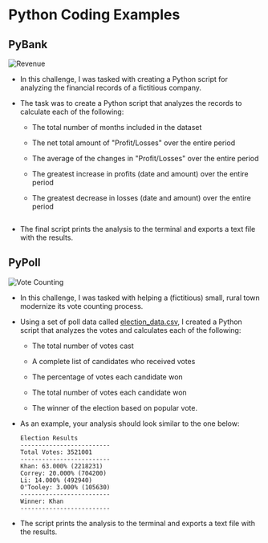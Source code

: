 # Python Coding Examples

## PyBank

![Revenue](Images/revenue-per-lead.png)

* In this challenge, I was tasked with creating a Python script for analyzing the financial records of a fictitious company.

* The task was to create a Python script that analyzes the records to calculate each of the following:

  * The total number of months included in the dataset

  * The net total amount of "Profit/Losses" over the entire period

  * The average of the changes in "Profit/Losses" over the entire period

  * The greatest increase in profits (date and amount) over the entire period

  * The greatest decrease in losses (date and amount) over the entire period

  ```

* The final script prints the analysis to the terminal and exports a text file with the results.

## PyPoll

![Vote Counting](Images/Vote_counting.png)

* In this challenge, I was tasked with helping a (fictitious) small, rural town modernize its vote counting process.

* Using a set of poll data called [election_data.csv](PyPoll/Resources/election_data.csv), I created a Python script that analyzes the votes and calculates each of the following:

  * The total number of votes cast

  * A complete list of candidates who received votes

  * The percentage of votes each candidate won

  * The total number of votes each candidate won

  * The winner of the election based on popular vote.

* As an example, your analysis should look similar to the one below:

  ```text
  Election Results
  -------------------------
  Total Votes: 3521001
  -------------------------
  Khan: 63.000% (2218231)
  Correy: 20.000% (704200)
  Li: 14.000% (492940)
  O'Tooley: 3.000% (105630)
  -------------------------
  Winner: Khan
  -------------------------
  ```

* The script prints the analysis to the terminal and exports a text file with the results.
